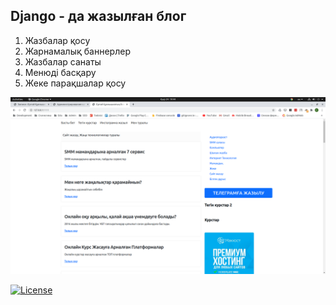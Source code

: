## Django - да жазылған блог

1. Жазбалар қосу
1. Жарнамалық баннерлер
1. Жазбалар санаты
1. Менюді басқару
1. Жеке парақшалар қосу

!['Blog'](Screenshot.png)

[![License](https://img.shields.io/badge/License-BSD%203--Clause-blue.svg)](https://opensource.org/licenses/BSD-3-Clause)